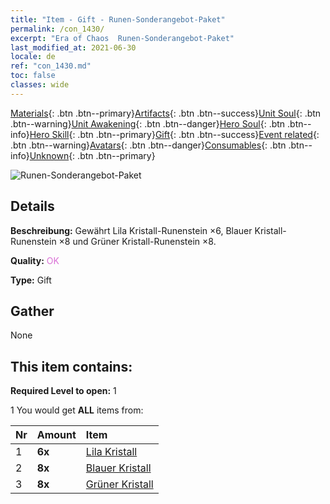 ```yaml
---
title: "Item - Gift - Runen-Sonderangebot-Paket"
permalink: /con_1430/
excerpt: "Era of Chaos  Runen-Sonderangebot-Paket"
last_modified_at: 2021-06-30
locale: de
ref: "con_1430.md"
toc: false
classes: wide
---
```

 [Materials](/ItemsDE/){: .btn .btn--primary}[Artifacts](/ItemsDE/Artifacts/){: .btn .btn--success}[Unit Soul](/ItemsDE/UnitSoul/){: .btn .btn--warning}[Unit Awakening](/ItemsDE/UnitAwakening/){: .btn .btn--danger}[Hero Soul](/ItemsDE/HeroSoul/){: .btn .btn--info}[Hero Skill](/ItemsDE/HeroSkill/){: .btn .btn--primary}[Gift](/ItemsDE/Gift/){: .btn .btn--success}[Event related](/ItemsDE/Events/){: .btn .btn--warning}[Avatars](/ItemsDE/Avatars/){: .btn .btn--danger}[Consumables](/ItemsDE/Consumables/){: .btn .btn--info}[Unknown](/ItemsDE/Unknown/){: .btn .btn--primary}

 ![Runen-Sonderangebot-Paket](/images/t/i_907025.png)

## Details
 **Beschreibung:** Gewährt Lila Kristall-Runenstein ×6, Blauer Kristall-Runenstein ×8 und Grüner Kristall-Runenstein ×8.

 **Quality:** <span style="color: #DA70D6">OK</span>

 **Type:** Gift

## Gather

  None

## This item contains:

 **Required Level to open:** 1

 1 You would get **ALL** items  from:

  | Nr | Amount |     Item    |
  |:---|:-------|:------------|
  | 1 |  **6x** | [Lila Kristall](/ItemsDE/con_720/) |  | 
  | 2 |  **8x** | [Blauer Kristall](/ItemsDE/con_716/) |  | 
  | 3 |  **8x** | [Grüner Kristall](/ItemsDE/con_711/) |  | 
